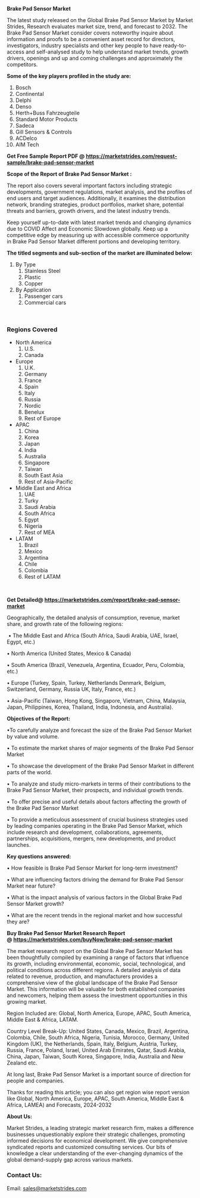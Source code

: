 <p><strong>Brake Pad Sensor Market</strong></p>
<p>The latest study released on the Global Brake Pad Sensor Market by Market Strides, Research evaluates market size, trend, and forecast to 2032. The Brake Pad Sensor Market consider covers noteworthy inquire about information and proofs to be a convenient asset record for directors, investigators, industry specialists and other key people to have ready-to-access and self-analysed study to help understand market trends, growth drivers, openings and up and coming challenges and approximately the competitors.</p>
<p><strong> Some of the key players profiled in the study are: </strong></p>
<p><ol><li>Bosch</li><li>Continental</li><li>Delphi</li><li>Denso</li><li>Herth+Buss Fahrzeugteile</li><li>Standard Motor Products</li><li>Sadeca</li><li>Gill Sensors & Controls</li><li>ACDelco</li><li>AIM Tech</li></ol></p>
<p><strong>Get Free Sample Report PDF @ <a href=""https://marketstrides.com/request-sample/brake-pad-sensor-market"">https://marketstrides.com/request-sample/brake-pad-sensor-market</a></strong></p>
<p><strong> Scope of the Report of Brake Pad Sensor Market : </strong></p>
<p>The report also covers several important factors including strategic developments, government regulations, market analysis, and the profiles of end users and target audiences. Additionally, it examines the distribution network, branding strategies, product portfolios, market share, potential threats and barriers, growth drivers, and the latest industry trends.</p>
<p>Keep yourself up-to-date with latest market trends and changing dynamics due to COVID Affect and Economic Slowdown globally. Keep up a competitive edge by measuring up with accessible commerce opportunity in Brake Pad Sensor Market different portions and developing territory.</p>
<p><strong> The titled segments and sub-section of the market are illuminated below: </strong></p>
<p><ol><li>By Type<ol><li> Stainless Steel</li><li>Plastic</li><li>Copper</ol></li><li> By Application<ol><li>Passenger cars</li><li>Commercial cars</ol></li></ol></p>
<p>&nbsp;</p>
<h3>Regions Covered</h3>
<ul>
<li class=""main-heading"">North America
<ol>
<li>U.S.</li>
<li>Canada</li>
</ol>
</li>
<li class=""main-heading"">Europe
<ol>
<li>U.K.</li>
<li>Germany</li>
<li>France</li>
<li>Spain</li>
<li>Italy</li>
<li>Russia</li>
<li>Nordic</li>
<li>Benelux</li>
<li>Rest of Europe</li>
</ol>
</li>
<li class=""main-heading"">APAC
<ol>
<li>China</li>
<li>Korea</li>
<li>Japan</li>
<li>India</li>
<li>Australia</li>
<li>Singapore</li>
<li>Taiwan</li>
<li>South East Asia</li>
<li>Rest of Asia-Pacific</li>
</ol>
</li>
<li class=""main-heading"">Middle East and Africa
<ol>
<li>UAE</li>
<li>Turky</li>
<li>Saudi Arabia</li>
<li>South Africa</li>
<li>Egypt</li>
<li>Nigeria</li>
<li>Rest of MEA</li>
</ol>
</li>
<li class=""main-heading"">LATAM
<ol>
<li>Brazil</li>
<li>Mexico</li>
<li>Argentina</li>
<li>Chile</li>
<li>Colombia</li>
<li>Rest of LATAM</li>
</ol>
</li>
</ul>
<p>&nbsp;</p>
<p><strong>Get Detailed@ <a href=""https://marketstrides.com/report/brake-pad-sensor-market"">https://marketstrides.com/report/brake-pad-sensor-market</a></strong></p>
<p>Geographically, the detailed analysis of consumption, revenue, market share, and growth rate of the following regions:</p>
<p>&nbsp;&bull; The Middle East and Africa (South Africa, Saudi Arabia, UAE, Israel, Egypt, etc.)</p>
<p>&bull; North America (United States, Mexico &amp; Canada)</p>
<p>&bull; South America (Brazil, Venezuela, Argentina, Ecuador, Peru, Colombia, etc.)</p>
<p>&bull; Europe (Turkey, Spain, Turkey, Netherlands Denmark, Belgium, Switzerland, Germany, Russia UK, Italy, France, etc.)</p>
<p>&bull; Asia-Pacific (Taiwan, Hong Kong, Singapore, Vietnam, China, Malaysia, Japan, Philippines, Korea, Thailand, India, Indonesia, and Australia).</p>
<p><strong>Objectives of the Report: </strong></p>
<p>&bull;To carefully analyze and forecast the size of the Brake Pad Sensor Market by value and volume.</p>
<p>&bull; To estimate the market shares of major segments of the Brake Pad Sensor Market</p>
<p>&bull; To showcase the development of the Brake Pad Sensor Market in different parts of the world.</p>
<p>&bull; To analyze and study micro-markets in terms of their contributions to the Brake Pad Sensor Market, their prospects, and individual growth trends.</p>
<p>&bull; To offer precise and useful details about factors affecting the growth of the Brake Pad Sensor Market</p>
<p>&bull; To provide a meticulous assessment of crucial business strategies used by leading companies operating in the Brake Pad Sensor Market, which include research and development, collaborations, agreements, partnerships, acquisitions, mergers, new developments, and product launches.</p>
<p><strong>Key questions answered: </strong></p>
<p>&bull; How feasible is Brake Pad Sensor Market for long-term investment?</p>
<p>&bull; What are influencing factors driving the demand for Brake Pad Sensor Market near future?</p>
<p>&bull; What is the impact analysis of various factors in the Global Brake Pad Sensor Market growth?</p>
<p>&bull; What are the recent trends in the regional market and how successful they are?</p>
<p><strong>Buy Brake Pad Sensor Market Research Report @&nbsp;<a href=""https://marketstrides.com/buyNow/brake-pad-sensor-market"">https://marketstrides.com/buyNow/brake-pad-sensor-market</a></strong></p>
<p>The market research report on the Global Brake Pad Sensor Market has been thoughtfully compiled by examining a range of factors that influence its growth, including environmental, economic, social, technological, and political conditions across different regions. A detailed analysis of data related to revenue, production, and manufacturers provides a comprehensive view of the global landscape of the Brake Pad Sensor Market. This information will be valuable for both established companies and newcomers, helping them assess the investment opportunities in this growing market.</p>
<p>Region Included are: Global, North America, Europe, APAC, South America, Middle East &amp; Africa, LATAM.</p>
<p>Country Level Break-Up: United States, Canada, Mexico, Brazil, Argentina, Colombia, Chile, South Africa, Nigeria, Tunisia, Morocco, Germany, United Kingdom (UK), the Netherlands, Spain, Italy, Belgium, Austria, Turkey, Russia, France, Poland, Israel, United Arab Emirates, Qatar, Saudi Arabia, China, Japan, Taiwan, South Korea, Singapore, India, Australia and New Zealand etc.</p>
<p>At long last, Brake Pad Sensor Market is a important source of direction for people and companies.</p>
<p>Thanks for reading this article; you can also get region wise report version like Global, North America, Europe, APAC, South America, Middle East &amp; Africa, LAMEA) and Forecasts, 2024-2032</p>
<p><strong>About Us: </strong></p>
<p>Market Strides, a leading strategic market research firm, makes a difference businesses unquestionably explore their strategic challenges, promoting informed decisions for economical development. We give comprehensive syndicated reports and customized consulting services. Our bits of knowledge a clear understanding of the ever-changing dynamics of the global demand-supply gap across various markets.</p>
<h3>Contact Us:</h3>
<p>Email: <a href=""mailto:sales@marketstrides.com"">sales@marketstrides.com</a></p>
